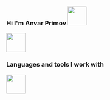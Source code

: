 ### Hi I'm Anvar Primov <img src = "https://media0.giphy.com/media/gM5qFksULw54NMWyry/giphy.gif?cid=ecf05e47yc038ldwnzo27qv5fsak36usf7tr2il5vc54qwfc&rid=giphy.gif&ct=s" width = 50px> <br/>
<a href = "https://www.t.me/anvar_primov"> <img src = "https://w7.pngwing.com/pngs/723/481/png-transparent-telegram-computer-icons-logo-instant-messaging-logo-telegram-blue-angle-triangle.png" width = 50px></a>
<br/>
### Languages and tools I work with
<code><img src = "https://encrypted-tbn0.gstatic.com/images?q=tbn:ANd9GcRhMY2qZI37O4qz7YcbSaIiYeSXY0-epvdSxw&usqp=CAU" width = 50px> <br/></code>
